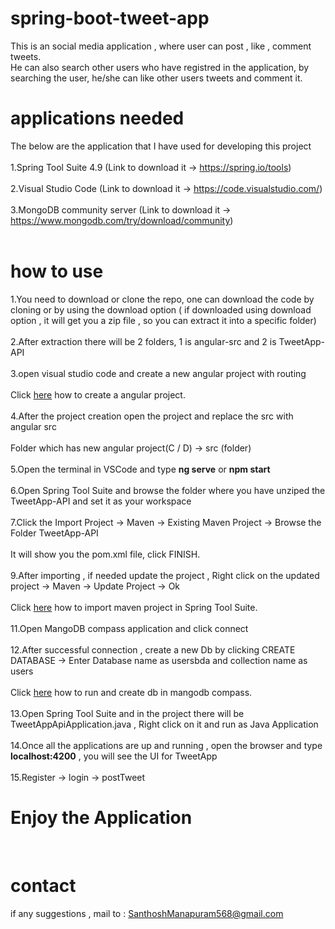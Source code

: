 # spring-boot-tweet-app

This is an social media application , where user can post , like , comment tweets.<br />
He can also search other users who have registred in the application, by searching the user, he/she can like other users tweets and comment it.<br />

# applications needed

The below are the application that I have used for developing this project<br /><br />
1.Spring Tool Suite 4.9 (Link to download it -> https://spring.io/tools)<br /><br />
2.Visual Studio Code (Link to download it -> https://code.visualstudio.com/)<br /><br />
3.MongoDB community server (Link to download it -> https://www.mongodb.com/try/download/community)<br /><br />

# how to use

1.You need to download or clone the repo, one can download the code by cloning or by using the download option ( if downloaded using download option , it will get you a zip file , so you can extract it into a specific folder)<br /><br />
2.After extraction there will be 2 folders, 1 is angular-src and 2 is TweetApp-API<br /><br />
3.open visual studio code and create a new angular project with routing<br /><br />
  Click [here](https://angular.io/tutorial/toh-pt0) how to create a angular project.<br /><br />
4.After the project creation open the project and replace the src with angular src<br /><br />
  Folder which has new angular project(C / D) -> src (folder) <br /><br />
5.Open the terminal in VSCode and type <b>ng serve</b> or <b>npm start</b><br /><br />
6.Open Spring Tool Suite and browse the folder where you have unziped the TweetApp-API and set it as your workspace<br /><br />
7.Click the Import Project -> Maven -> Existing Maven Project -> Browse the Folder TweetApp-API<br /><br />
  It will show you the pom.xml file, click FINISH.<br /><br />
9.After importing , if needed update the project , Right click on the updated project -> Maven -> Update Project -> Ok<br /><br />
  Click [here](https://www.lagomframework.com/documentation/1.6.x/java/EclipseMavenInt.html) how to import maven project in Spring Tool Suite.<br /><br />
11.Open MangoDB compass application and click connect<br /><br />
12.After successful connection , create a new Db by clicking CREATE DATABASE -> Enter Database name as usersbda and collection name as users<br /><br />
  Click [here](https://www.bmc.com/blogs/mongodb-compass/#:~:text=First%2C%20open%20your%20MongoDB%20Compass,and%20the%20port%20is%2027017.) how to run and create db in mangodb compass.<br /><br />
13.Open Spring Tool Suite and in the project there will be TweetAppApiApplication.java , Right click on it and run as Java Application<br /><br />
14.Once all the applications are up and running , open the browser and type <b>localhost:4200</b> , you will see the UI for TweetApp<br /><br />
15.Register -> login -> postTweet 
<br />
<h1>Enjoy the Application</h1><br />

# contact

if any suggestions , mail to : SanthoshManapuram568@gmail.com<br />

